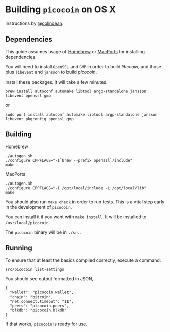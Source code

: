 Building `picocoin` on OS X
===========================

Instructions by @[colindean](http://github.com/colindean).



Dependencies
------------

This guide assumes usage of [Homebrew](http://brew.sh) or
[MacPorts](https://www.macports.org) for installing dependencies.

You will need to install `OpenSSL` and `GMP` in order to build *libccoin*, and
those plus `libevent` and `jansson` to build *picocoin*.

Install these packages. It will take a few minutes.

    brew install autoconf automake libtool argp-standalone jansson libevent openssl gmp

or

    sudo port install autoconf automake libtool argp-standalone jansson libevent pkgconfig openssl gmp


Building
--------

Homebrew

    ./autogen.sh
    ./configure CPPFLAGS="-I`brew --prefix openssl`/include"
    make

MacPorts

    ./autogen.sh
    ./configure CPPFLAGS="-I /opt/local/include -L /opt/local/lib"
    make


You should also run `make check` in order to run tests. This is a vital step
early in the development of `picocoin`.

You can install it if you want with `make install`. It will be installed to 
`/usr/local/picocoin`.

The `picocoin` binary will be in `./src`.

Running
-------

To ensure that at least the basics compiled correctly, execute a command:

    src/picocoin list-settings

You should see output formatted in JSON,

    {
      "wallet": "picocoin.wallet",
      "chain": "bitcoin",
      "net.connect.timeout": "11",
      "peers": "picocoin.peers",
      "blkdb": "picocoin.blkdb"
    }

If that works, `picocoin` is ready for use.
